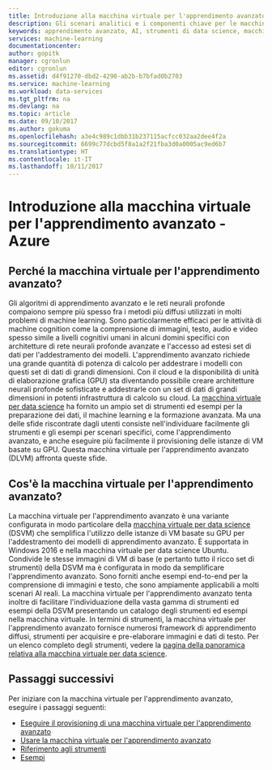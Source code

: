 ```yaml
---
title: Introduzione alla macchina virtuale per l'apprendimento avanzato - Azure | Microsoft Docs
description: Gli scenari analitici e i componenti chiave per le macchine virtuali per l'apprendimento avanzato.
keywords: apprendimento avanzato, AI, strumenti di data science, macchina virtuale per data science, strumenti per data science, data science per Linux
services: machine-learning
documentationcenter: 
author: gopitk
manager: cgronlun
editor: cgronlun
ms.assetid: d4f91270-dbd2-4290-ab2b-b7bfad0b2703
ms.service: machine-learning
ms.workload: data-services
ms.tgt_pltfrm: na
ms.devlang: na
ms.topic: article
ms.date: 09/10/2017
ms.author: gokuma
ms.openlocfilehash: a3e4c989c1dbb31b237115acfcc032aa2dee4f2a
ms.sourcegitcommit: 6699c77dcbd5f8a1a2f21fba3d0a0005ac9ed6b7
ms.translationtype: HT
ms.contentlocale: it-IT
ms.lasthandoff: 10/11/2017
---
```

# <a name="introduction-to-the-deep-learning-virtual-machine"></a>Introduzione alla macchina virtuale per l'apprendimento avanzato - Azure

## <a name="why-deep-learning-virtual-machine"></a>Perché la macchina virtuale per l'apprendimento avanzato? 

Gli algoritmi di apprendimento avanzato e le reti neurali profonde compaiono sempre più spesso fra i metodi più diffusi utilizzati in molti problemi di machine learning. Sono particolarmente efficaci per le attività di machine cognition come la comprensione di immagini, testo, audio e video spesso simile a livelli cognitivi umani in alcuni domini specifici con architetture di rete neurali profonde avanzate e l'accesso ad estesi set di dati per l'addestramento dei modelli. L'apprendimento avanzato richiede una grande quantità di potenza di calcolo per addestrare i modelli con questi set di dati di grandi dimensioni. Con il cloud e la disponibilità di unità di elaborazione grafica (GPU) sta diventando possibile creare architetture neurali profonde sofisticate e addestrarle con un set di dati di grandi dimensioni in potenti infrastruttura di calcolo su cloud.  La [macchina virtuale per data science](overview.md) ha fornito un ampio set di strumenti ed esempi per la preparazione dei dati, il machine learning e la formazione avanzata. Ma una delle sfide riscontrate dagli utenti consiste nell'individuare facilmente gli strumenti e gli esempi per scenari specifici, come l'apprendimento avanzato, e anche eseguire più facilmente il provisioning delle istanze di VM basate su GPU. Questa macchina virtuale per l'apprendimento avanzato (DLVM) affronta queste sfide. 

## <a name="what-is-deep-learning-virtual-machine"></a>Cos'è la macchina virtuale per l'apprendimento avanzato? 
La macchina virtuale per l'apprendimento avanzato è una variante configurata in modo particolare della [macchina virtuale per data science](overview.md) (DSVM) che semplifica l'utilizzo delle istanze di VM basate su GPU per l'addestramento dei modelli di apprendimento avanzato. È supportata in Windows 2016 e nella macchina virtuale per data science Ubuntu.  Condivide le stesse immagini di VM di base (e pertanto tutto il ricco set di strumenti) della DSVM ma è configurata in modo da semplificare l'apprendimento avanzato. Sono forniti anche esempi end-to-end per la comprensione di immagini e testo, che sono ampiamente applicabili a molti scenari AI reali. La macchina virtuale per l'apprendimento avanzato tenta inoltre di facilitare l'individuazione della vasta gamma di strumenti ed esempi della DSVM presentando un catalogo degli strumenti ed esempi nella macchina virtuale. In termini di strumenti, la macchina virtuale per l'apprendimento avanzato fornisce numerosi framework di apprendimento diffusi, strumenti per acquisire e pre-elaborare immagini e dati di testo. Per un elenco completo degli strumenti, vedere la [pagina della panoramica relativa alla macchina virtuale per data science](overview.md#whats-included-in-the-data-science-vm). 

## <a name="next-steps"></a>Passaggi successivi

Per iniziare con la macchina virtuale per l'apprendimento avanzato, eseguire i passaggi seguenti:

* [Eseguire il provisioning di una macchina virtuale per l'apprendimento avanzato](provision-deep-learning-dsvm.md)
* [Usare la macchina virtuale per l'apprendimento avanzato](use-deep-learning-dsvm.md)
* [Riferimento agli strumenti](dsvm-deep-learning-ai-frameworks.md)
* [Esempi](dsvm-samples-and-walkthroughs.md)
